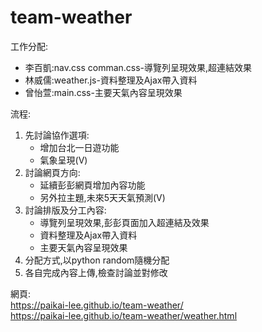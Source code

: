 # team-weather
工作分配:  
 * 李百凱:nav.css comman.css-導覽列呈現效果,超連結效果  
 * 林威儒:weather.js-資料整理及Ajax帶入資料  
 * 曾怡萱:main.css-主要天氣內容呈現效果  
 
流程:  
 1. 先討論協作選項:  
    * 增加台北一日遊功能
    * 氣象呈現(V)
 2. 討論網頁方向:
    * 延續彭彭網頁增加內容功能
    * 另外拉主題,未來5天天氣預測(V)
 3. 討論排版及分工內容:
    * 導覽列呈現效果,彭彭頁面加入超連結及效果
    * 資料整理及Ajax帶入資料
    * 主要天氣內容呈現效果 
 4. 分配方式,以python random隨機分配
 5. 各自完成內容上傳,檢查討論並對修改

網頁:  
https://paikai-lee.github.io/team-weather/  
https://paikai-lee.github.io/team-weather/weather.html

